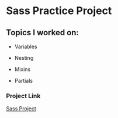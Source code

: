 # Sass Practice Project

## Topics I worked on:

* Variables

* Nesting

* Mixins

* Partials

### Project Link  

[Sass Project](https://sashankr.github.io/Sass-Practice-Project/dist/index.html)
